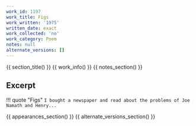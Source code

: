 ```yaml
---
work_id: 1197
work_title: Figs
work_written: '1975'
written_date: exact
work_collected: 'no'
work_category: Poem
notes: null
alternate_versions: []
---
```


{{ section_title() }}
{{ work_info() }}
{{ notes_section() }}
## Excerpt
!!! quote "Figs"
    ```
    I bought a newspaper
    and read about
    the problems of
    Joe Namath and Henry...
    ```

{{ appearances_section() }}
{{ alternate_versions_section() }}
